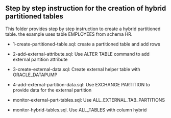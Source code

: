 ## Step by step instruction for the creation of hybrid partitioned tables

This folder provides step by step instruction to create a hybrid partitioned table. the example uses table EMPLOYEES from schema HR.  

- 1-create-partitioned-table.sql: create a partitioned table and add rows

- 2-add-external-attribute.sql: Use ALTER TABLE command to add external partition attribute 

- 3-create-external-data.sql: Create external helper table with ORACLE_DATAPUMP

- 4-add-external-partition-data.sql: Use EXCHANGE PARTITION to provide data for the external partition

- monitor-external-part-tables.sql: Use ALL_EXTERNAL_TAB_PARTITIONS

- monitor-hybrid-tables.sql. Use ALL_TABLES with column hybrid
